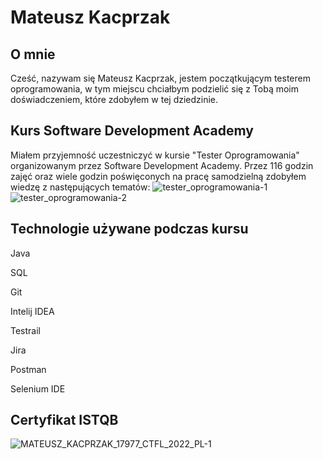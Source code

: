 # Mateusz Kacprzak
## O mnie
Cześć, nazywam się Mateusz Kacprzak, jestem początkującym testerem oprogramowania, w tym miejscu chciałbym podzielić się z Tobą moim doświadczeniem, które zdobyłem w tej dziedzinie.
## Kurs Software Development Academy
Miałem przyjemność uczestniczyć w kursie "Tester Oprogramowania" organizowanym przez Software Development Academy. Przez 116 godzin zajęć oraz wiele godzin poświęconych na pracę samodzielną zdobyłem wiedzę z następujących tematów:
![tester_oprogramowania-1](https://user-images.githubusercontent.com/96202468/165758992-2c2ad996-ced4-4b6c-a5f6-4f712b2e7ab2.jpg)
![tester_oprogramowania-2](https://user-images.githubusercontent.com/96202468/165759055-b67dbdeb-50d4-45fe-8e9f-f1f5ac4c3238.jpg)
## Technologie używane podczas kursu
Java

SQL

Git

Intelij IDEA

Testrail

Jira

Postman

Selenium IDE

## Certyfikat ISTQB

![MATEUSZ_KACPRZAK_17977_CTFL_2022_PL-1](https://user-images.githubusercontent.com/96202468/165761241-229953c3-42d5-40b7-b74b-ff122314bab5.jpg)
